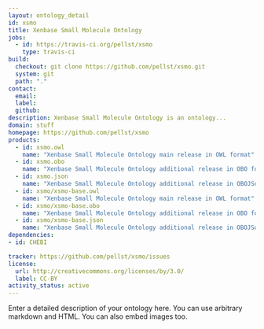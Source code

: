 ```yaml
---
layout: ontology_detail
id: xsmo
title: Xenbase Small Molecule Ontology
jobs:
  - id: https://travis-ci.org/pellst/xsmo
    type: travis-ci
build:
  checkout: git clone https://github.com/pellst/xsmo.git
  system: git
  path: "."
contact:
  email: 
  label: 
  github: 
description: Xenbase Small Molecule Ontology is an ontology...
domain: stuff
homepage: https://github.com/pellst/xsmo
products:
  - id: xsmo.owl
    name: "Xenbase Small Molecule Ontology main release in OWL format"
  - id: xsmo.obo
    name: "Xenbase Small Molecule Ontology additional release in OBO format"
  - id: xsmo.json
    name: "Xenbase Small Molecule Ontology additional release in OBOJSon format"
  - id: xsmo/xsmo-base.owl
    name: "Xenbase Small Molecule Ontology main release in OWL format"
  - id: xsmo/xsmo-base.obo
    name: "Xenbase Small Molecule Ontology additional release in OBO format"
  - id: xsmo/xsmo-base.json
    name: "Xenbase Small Molecule Ontology additional release in OBOJSon format"
dependencies:
- id: CHEBI

tracker: https://github.com/pellst/xsmo/issues
license:
  url: http://creativecommons.org/licenses/by/3.0/
  label: CC-BY
activity_status: active
---
```


Enter a detailed description of your ontology here. You can use arbitrary markdown and HTML.
You can also embed images too.


